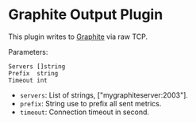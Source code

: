# Graphite Output Plugin

This plugin writes to [Graphite](http://graphite.readthedocs.org/en/latest/index.html) via raw TCP.

Parameters:

    Servers []string
    Prefix  string
    Timeout int

* `servers`: List of strings, ["mygraphiteserver:2003"].
* `prefix`: String use to prefix all sent metrics.
* `timeout`: Connection timeout in second.
